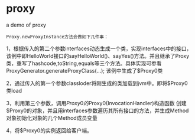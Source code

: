 # proxy
a demo of proxy 




	Proxy.newProxyInstance方法会做如下几件事：

1，根据传入的第二个参数interfaces动态生成一个类，实现interfaces中的接口，该例中即HelloWorld接口的sayHelloWorld()、sayYes()方法。并且继承了Proxy类，重写了hashcode,toString,equals等三个方法。具体实现可参看 ProxyGenerator.generateProxyClass(...); 该例中生成了$Proxy0类

2，通过传入的第一个参数classloder将刚生成的类加载到jvm中。即将$Proxy0类load

3，利用第三个参数，调用$Proxy0的$Proxy0(InvocationHandler)构造函数 创建$Proxy0的对象，并且用interfaces参数遍历其所有接口的方法，并生成Method对象初始化对象的几个Method成员变量

4，将$Proxy0的实例返回给客户端。
